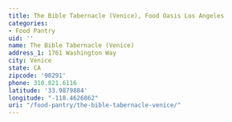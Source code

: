 ```yaml
---
title: The Bible Tabernacle (Venice), Food Oasis Los Angeles
categories:
- Food Pantry
uid: ''
name: The Bible Tabernacle (Venice)
address_1: 1761 Washington Way
city: Venice
state: CA
zipcode: '90291'
phone: 310.821.6116
latitude: '33.9879884'
longitude: "-118.4626862"
uri: "/food-pantry/the-bible-tabernacle-venice/"
---
```


